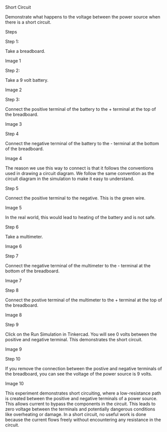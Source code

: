Short Circuit

Demonstrate what happens to the voltage between the power source when there is a short circuit.

Steps

Step 1:

Take a breadboard.

Image 1

Step 2:

Take a 9 volt battery.

Image 2

Step 3:

Connect the positive terminal of the battery to the + terminal at the top of the breadboard.

Image 3

Step 4

Connect the negative terminal of the battery to the - terminal at the bottom of the breadboard.

Image 4

The reason we use this way to connect is that it follows the conventions used in drawing a circuit diagram. We follow the same convention as the circuit diagram in the simulation to make it easy to understand.

Step 5

Connect the positive terminal to the negative. This is the green wire.

Image 5

In the real world, this would lead to heating of the battery and is not safe.

Step 6

Take a multimeter.

Image 6

Step 7

Connect the negative terminal of the multimeter to the - terminal at the bottom of the breadboard.

Image 7

Step 8

Connect the postive terminal of the multimeter to the + terminal at the top of the breadboard.

Image 8

Step 9

Click on the Run Simulation in Tinkercad. You will see 0 volts between the positive and negative terminal. This demonstrates the short circuit.

Image 9

Step 10

If you remove the connection between the postive and negative terminals of the breadboard, you can see the voltage of the power source is 9 volts.

Image 10

This experiment demonstrates short circuiting, where a low-resistance path is created between the positive and negative terminals of a power source. This allows current to bypass the components in the circuit. This leads to zero voltage between the terminals and potentially dangerous conditions like overheating or damage. In a short circuit, no useful work is done because the current flows freely without encountering any resistance in the circuit.
